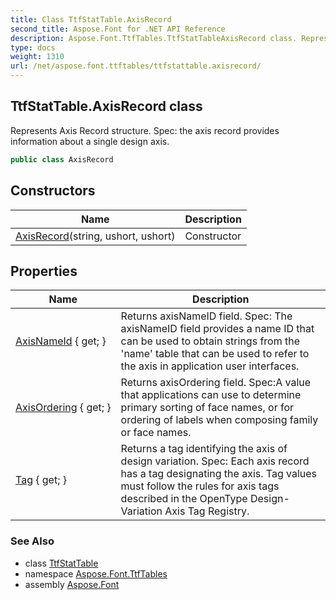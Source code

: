 ```yaml
---
title: Class TtfStatTable.AxisRecord
second_title: Aspose.Font for .NET API Reference
description: Aspose.Font.TtfTables.TtfStatTableAxisRecord class. Represents Axis Record structure. Spec the axis record provides information about a single design axis
type: docs
weight: 1310
url: /net/aspose.font.ttftables/ttfstattable.axisrecord/
---
```

## TtfStatTable.AxisRecord class

Represents Axis Record structure. Spec: the axis record provides information about a single design axis.

```csharp
public class AxisRecord
```

## Constructors

| Name | Description |
| --- | --- |
| [AxisRecord](../../aspose.font.ttftables/ttfstattable.axisrecord/.ctor)(string, ushort, ushort) | Constructor |

## Properties

| Name | Description |
| --- | --- |
| [AxisNameId](../../aspose.font.ttftables/ttfstattable.axisrecord/axisnameid) { get; } | Returns axisNameID field. Spec: The axisNameID field provides a name ID that can be used to obtain strings from the 'name' table that can be used to refer to the axis in application user interfaces. |
| [AxisOrdering](../../aspose.font.ttftables/ttfstattable.axisrecord/axisordering) { get; } | Returns axisOrdering field. Spec:A value that applications can use to determine primary sorting of face names, or for ordering of labels when composing family or face names. |
| [Tag](../../aspose.font.ttftables/ttfstattable.axisrecord/tag) { get; } | Returns a tag identifying the axis of design variation. Spec: Each axis record has a tag designating the axis. Tag values must follow the rules for axis tags described in the OpenType Design-Variation Axis Tag Registry. |

### See Also

* class [TtfStatTable](../ttfstattable/)
* namespace [Aspose.Font.TtfTables](../../aspose.font.ttftables/)
* assembly [Aspose.Font](../../)


